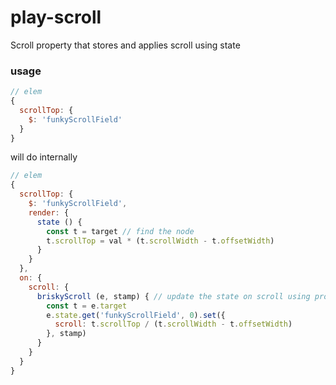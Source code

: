 # play-scroll
Scroll property that stores and applies scroll using state

### usage
```js
// elem
{
  scrollTop: {
    $: 'funkyScrollField'
  }
}
```
will do internally
```js
// elem
{
  scrollTop: {
    $: 'funkyScrollField',
    render: {
      state () {
        const t = target // find the node
        t.scrollTop = val * (t.scrollWidth - t.offsetWidth)
      }
    }
  },
  on: {
    scroll: {
      briskyScroll (e, stamp) { // update the state on scroll using proportion
        const t = e.target
        e.state.get('funkyScrollField', 0).set({
          scroll: t.scrollTop / (t.scrollWidth - t.offsetWidth)
        }, stamp)
      }
    }
  }
}
```

